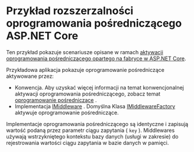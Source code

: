 # <a name="aspnet-core-middleware-extensibility-sample"></a>Przykład rozszerzalności oprogramowania pośredniczącego ASP.NET Core

Ten przykład pokazuje scenariusze opisane w ramach [aktywacji oprogramowania pośredniczącego opartego na fabryce w ASP.NET Core](https://docs.microsoft.com/aspnet/core/fundamentals/middleware/middleware-extensibility).

Przykładowa aplikacja pokazuje oprogramowanie pośredniczące aktywowane przez:

* Konwencja. Aby uzyskać więcej informacji na temat konwencjonalnej aktywacji oprogramowania pośredniczącego, zobacz temat [oprogramowanie pośredniczące](https://docs.microsoft.com/aspnet/core/fundamentals/middleware/) .
* Implementacja [IMiddleware](https://docs.microsoft.com/dotnet/api/microsoft.aspnetcore.http.imiddleware) . Domyślna Klasa [IMiddlewareFactory](https://docs.microsoft.com/dotnet/api/microsoft.aspnetcore.http.imiddlewarefactory) aktywuje oprogramowanie pośredniczące.

Implementacje oprogramowania pośredniczącego są identyczne i zapisują wartość podaną przez parametr ciągu zapytania ( `key` ). Middlewares używają wstrzykniętego kontekstu bazy danych (usługi w zakresie) do rejestrowania wartości ciągu zapytania w bazie danych w pamięci.
